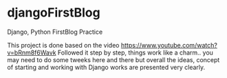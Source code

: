 # djangoFirstBlog
Django, Python FirstBlog Practice

This project is done based on the video https://www.youtube.com/watch?v=bRnm8f6Wavk
Followed it step by step, things work like a charm.. you may need to do some tweeks here and there but overall the ideas, concept
of starting and working with Django works are presented very clearly. 

